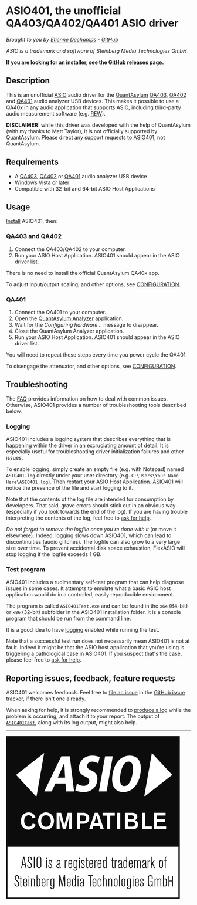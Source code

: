 # ASIO401, the unofficial QA403/QA402/QA401 ASIO driver
*Brought to you by [Etienne Dechamps][] - [GitHub][]*

*ASIO is a trademark and software of Steinberg Media Technologies GmbH*

**If you are looking for an installer, see the
[GitHub releases page][releases].**

## Description

This is an unofficial [ASIO][] audio driver for the [QuantAsylum][] [QA403][],
[QA402][] and [QA401][] audio analyzer USB devices. This makes it possible to
use a QA40x in any audio application that supports ASIO, including third-party
audio measurement software (e.g. [REW][]).

**DISCLAIMER:** while this driver was developed with the help of QuantAsylum
(with my thanks to Matt Taylor), it is not officially supported by QuantAsylum.
Please direct any support requests [to ASIO401][report], not QuantAsylum.

## Requirements

 - A [QA403][], [QA402][] or [QA401][] audio analyzer USB device
 - Windows Vista or later
 - Compatible with 32-bit and 64-bit ASIO Host Applications

## Usage

[Install][releases] ASIO401, then:

### QA403 and QA402

1. Connect the QA403/QA402 to your computer.
2. Run your ASIO Host Application. ASIO401 should appear in the ASIO driver
   list.

There is no need to install the official QuantAsylum QA40x app.

To adjust input/output scaling, and other options, see [CONFIGURATION][].

### QA401

1. Connect the QA401 to your computer.
2. Open the [QuantAsylum Analyzer][] application.
3. Wait for the *Configuring hardware...* message to disappear.
4. Close the QuantAsylum Analyzer application.
5. Run your ASIO Host Application. ASIO401 should appear in the ASIO driver
   list.

You will need to repeat these steps every time you power cycle the QA401.

To disengage the attenuator, and other options, see [CONFIGURATION][].

## Troubleshooting

The [FAQ][] provides information on how to deal with common issues. Otherwise,
ASIO401 provides a number of troubleshooting tools described below.

### Logging

ASIO401 includes a logging system that describes everything that is
happening within the driver in an excruciating amount of detail. It is
especially useful for troubleshooting driver initialization failures and
other issues.

To enable logging, simply create an empty file (e.g. with Notepad) named
`ASIO401.log` directly under your user directory (e.g.
`C:\Users\Your Name Here\ASIO401.log`). Then restart your ASIO Host
Application. ASIO401 will notice the presence of the file and start
logging to it.

Note that the contents of the log file are intended for consumption by
developers. That said, grave errors should stick out in an obvious way
(especially if you look towards the end of the log). If you are having
trouble interpreting the contents of the log, feel free to
[ask for help][report].

*Do not forget to remove the logfile once you're done with it* (or move
it elsewhere). Indeed, logging slows down ASIO401, which can lead to
discontinuities (audio glitches). The logfile can also grow to a very
large size over time. To prevent accidental disk space exhaustion, FlexASIO will
stop logging if the logfile exceeds 1 GB.

### Test program

ASIO401 includes a rudimentary self-test program that can help diagnose
issues in some cases. It attempts to emulate what a basic ASIO host
application would do in a controlled, easily reproducible environment.

The program is called `ASIO401Test.exe` and can be found in the `x64`
(64-bit) or `x86` (32-bit) subfolder in the ASIO401 installation
folder. It is a console program that should be run from the command
line.

It is a good idea to have [logging][] enabled while running the test.

Note that a successful test run does not necessarily mean ASIO401 is
not at fault. Indeed it might be that the ASIO host application that
you're using is triggering a pathological case in ASIO401. If you
suspect that's the case, please feel free to [ask for help][report].

## Reporting issues, feedback, feature requests

ASIO401 welcomes feedback. Feel free to [file an issue][] in the
[GitHub issue tracker][], if there isn't one already.

When asking for help, it is strongly recommended to [produce a log][logging]
while the problem is occurring, and attach it to your report. The output of
[`ASIO401Test`][test], along with its log output, might also help.

---

![ASIO logo](ASIO.jpg)

[ASIO]: http://en.wikipedia.org/wiki/Audio_Stream_Input/Output
[CONFIGURATION]: CONFIGURATION.md
[Etienne Dechamps]: mailto:etienne@edechamps.fr
[FAQ]: FAQ.md
[file an issue]: https://github.com/dechamps/ASIO401/issues/new
[GitHub]: https://github.com/dechamps/ASIO401
[GitHub issue tracker]: https://github.com/dechamps/ASIO401/issues
[logging]: #logging
[QuantAsylum]: https://quantasylum.com/
[QuantAsylum Analyzer]: https://github.com/QuantAsylum/QA401/releases
[QA403]: https://quantasylum.com/products/qa403-audio-analyzer
[QA402]: https://quantasylum.com/products/qa402-audio-analyzer
[QA401]: https://quantasylum.com/products/qa401-audio-analyzer
[releases]: https://github.com/dechamps/ASIO401/releases
[report]: #reporting-issues-feedback-feature-requests
[REW]: https://www.roomeqwizard.com/
[test]: #test-program
